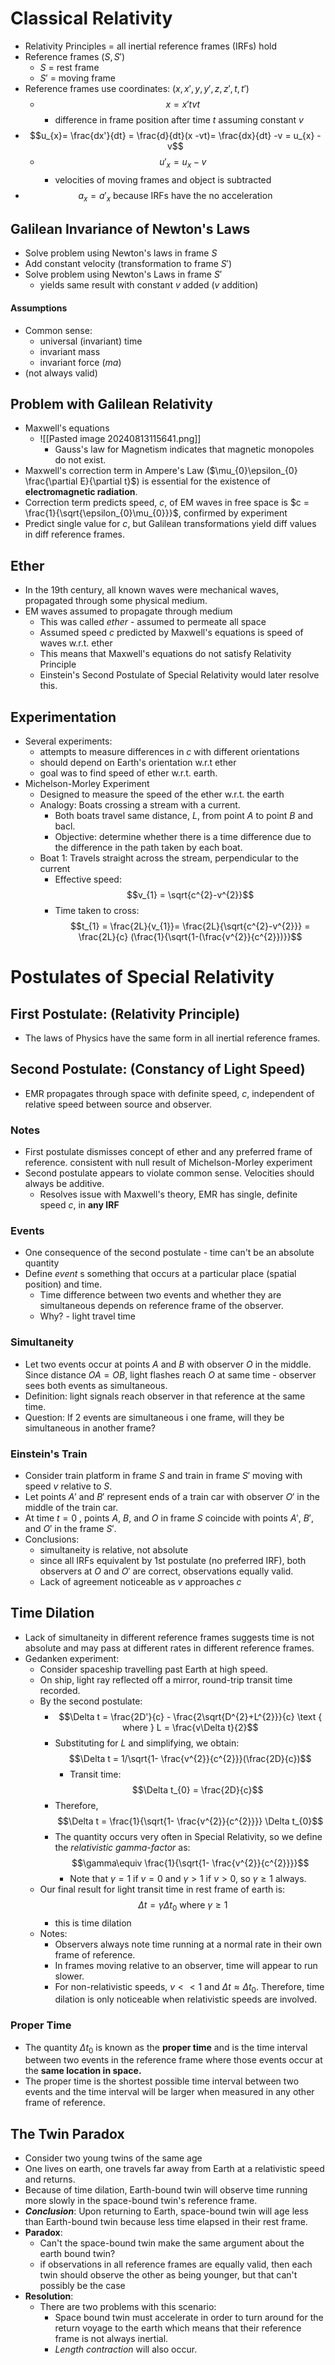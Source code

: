 # Classical Relativity
- Relativity Principles = all inertial reference frames (IRFs) hold
- Reference frames ($S, S'$)
	- $S$ = rest frame
	- $S'$ = moving frame
- Reference frames use coordinates: ($x, x', y, y', z, z', t, t'$)
	- $$x = x't vt$$
		- difference in frame position after time $t$ assuming constant $v$
- $$u_{x}= \frac{dx'}{dt} = \frac{d}{dt}(x -vt)= \frac{dx}{dt} -v = u_{x} -v$$
	- $$u'_{x} = u_{x} - v$$
		- velocities of moving frames and object is subtracted
- $$a_{x} = a'_{x} \text{ because IRFs have the no acceleration}$$
## Galilean Invariance of Newton's Laws
- Solve problem using Newton's laws in frame $S$
- Add constant velocity (transformation to frame $S'$)
- Solve problem using Newton's Laws in frame $S'$
	- yields same result with constant $v$ added ($v$ addition)

#### Assumptions
- Common sense:
	- universal (invariant) time
	- invariant mass
	- invariant force ($ma$)
- (not always valid)

## Problem with Galilean Relativity
- Maxwell's equations
	- ![[Pasted image 20240813115641.png]]
		- Gauss's law for Magnetism indicates that magnetic monopoles do not exist.
- Maxwell's correction term in Ampere's Law ($\mu_{0}\epsilon_{0} \frac{\partial E}{\partial t}$) is essential for the existence of **electromagnetic radiation**.
- Correction term predicts speed, $c$, of EM waves in free space is $c = \frac{1}{\sqrt{\epsilon_{0}\mu_{0}}}$, confirmed by experiment
- Predict single value for $c$, but Galilean transformations yield diff values in diff reference frames.

## Ether
- In the 19th century, all known waves were mechanical waves, propagated through some physical medium.
- EM waves assumed to propagate through medium
	- This was called *ether* - assumed to permeate all space
	- Assumed speed $c$ predicted by Maxwell's equations is speed of waves w.r.t. ether
	- This means that Maxwell's equations do not satisfy Relativity Principle
	- Einstein's Second Postulate of Special Relativity would later resolve this.

## Experimentation
- Several experiments:
	- attempts to measure differences in $c$ with different orientations
	- should depend on Earth's orientation w.r.t ether
	- goal was to find speed of ether w.r.t. earth.
- Michelson-Morley Experiment
	- Designed to measure the speed of the ether w.r.t. the earth
	- Analogy: Boats crossing a stream with a current.
		- Both boats travel same distance, $L$, from point $A$ to point $B$ and bacl.
		- Objective: determine whether there is a time difference due to the difference in the path taken by each boat.
	- Boat 1: Travels straight across the stream, perpendicular to the current
		- Effective speed: $$v_{1} = \sqrt{c^{2}-v^{2}}$$
		- Time taken to cross: $$t_{1} = \frac{2L}{v_{1}}= \frac{2L}{\sqrt{c^{2}-v^{2}}} = \frac{2L}{c} (\frac{1}{\sqrt{1-(\frac{v^{2}}{c^{2}})}}$$

# Postulates of Special Relativity
## First Postulate: (Relativity Principle)
- The laws of Physics have the same form in all inertial reference frames.

## Second Postulate: (Constancy of Light Speed)
- EMR propagates through space with definite speed, $c$, independent of relative speed between source and observer.

### Notes
- First postulate dismisses concept of ether and any preferred frame of reference. consistent with null result of Michelson-Morley experiment
- Second postulate appears to violate common sense. Velocities should always be additive.
	- Resolves issue with Maxwell's theory, EMR has single, definite speed $c$, in **any IRF**

### Events
- One consequence of the second postulate - time can't be an absolute quantity
- Define *event* s something that occurs at a particular place (spatial position) and time.
	- Time difference between two events and whether they are simultaneous depends on reference frame of the observer.
	- Why? - light travel time 

### Simultaneity
- Let two events occur at points $A$ and $B$ with observer $O$ in the middle. Since distance $OA = OB$, light flashes reach $O$ at same time - observer sees both events as simultaneous.
- Definition: light signals reach observer in that reference at the same time.
- Question: If 2 events are simultaneous i one frame, will they be simultaneous in another frame?

### Einstein's Train
- Consider train platform in frame $S$ and train in frame $S'$ moving with speed $v$ relative to $S$.
- Let points $A'$ and $B'$ represent ends of a train car with observer $O'$ in the middle of the train car.
- At time $t = 0$ , points $A$, $B$, and $O$ in frame $S$ coincide with points $A'$, $B'$, and $O'$ in the frame $S'$.
- Conclusions:
	- simultaneity is relative, not absolute
	- since all IRFs equivalent by 1st postulate (no preferred IRF), both observers at $O$ and $O'$ are correct, observations equally valid.
	- Lack of agreement noticeable as $v$ approaches $c$

## Time Dilation
- Lack of simultaneity in different reference frames suggests time is not absolute and may pass at different rates in different reference frames.
- Gedanken experiment:
	- Consider spaceship travelling past Earth at high speed.
	- On ship, light ray reflected off a mirror, round-trip transit time recorded.
	- By the second postulate: 
		- $$\Delta t = \frac{2D'}{c} - \frac{2\sqrt{D^{2}+L^{2}}}{c} \text { where } L = \frac{v\Delta t}{2}$$
		- Substituting for $L$ and simplifying, we obtain: $$\Delta t = 1/\sqrt{1- \frac{v^{2}}{c^{2}}}(\frac{2D}{c})$$
			- Transit time: $$\Delta t_{0} = \frac{2D}{c}$$
		- Therefore, $$\Delta t = \frac{1}{\sqrt{1- \frac{v^{2}}{c^{2}}}} \Delta t_{0}$$
		- The quantity occurs very often in Special Relativity, so we define the *relativistic gamma-factor* as: $$\gamma\equiv \frac{1}{\sqrt{1- \frac{v^{2}}{c^{2}}}}$$
			- Note that $\gamma = 1$ if $v = 0$ and $\gamma \gt 1$ if $v \gt 0$, so $\gamma \geq 1$ always. 
	- Our final result for light transit time in rest frame of earth is: $$\Delta t= \gamma\Delta t_{0} \text { where } \gamma \geq 1$$
		- this is time dilation
	- Notes:
		- Observers always note time running at a normal rate in their own frame of reference.
		- In frames moving relative to an observer, time will appear to run slower.
		- For non-relativistic speeds, $v \lt\lt 1$ and $\Delta t \approx \Delta t_{0}$. Therefore, time dilation is only noticeable when relativistic speeds are involved. 

### Proper Time
- The quantity $\Delta t_{0}$ is known as the **proper time** and is the time interval between two events in the reference frame where those events occur at the **same location in space.**
- The proper time is the shortest possible time interval between two events and the time interval will be larger when measured in any other frame of reference.

## The Twin Paradox
- Consider two young twins of the same age
- One lives on earth, one travels far away from Earth at a relativistic speed and returns. 
- Because of time dilation, Earth-bound twin will observe time running more slowly in the space-bound twin's reference frame. 
- **_Conclusion_**: Upon returning to Earth, space-bound twin will age less than Earth-bound twin because less time elapsed in their rest frame. 
- **Paradox**: 
	- Can't the space-bound twin make the same argument about the earth bound twin?
	- if observations in all reference frames are equally valid, then each twin should observe the other as being younger, but that can't possibly be the case
- **Resolution**:
	- There are two problems with this scenario:
		- Space bound twin must accelerate in order to turn around for the return voyage to the earth which means that their reference frame is not always inertial. 
		- *Length contraction* will also occur.